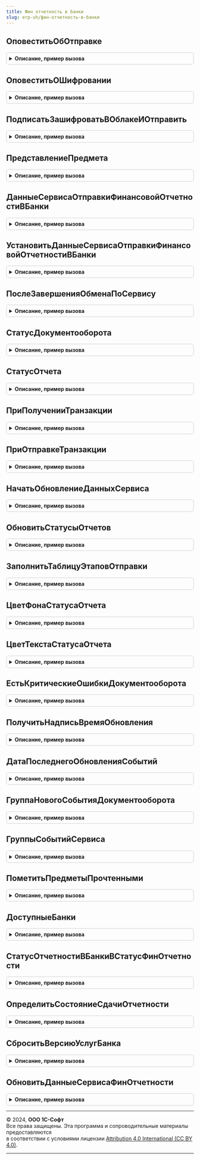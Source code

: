 ```yaml
---
title: Фин отчетность в банки
slug: erp-uh/фин-отчетность-в-банки
---
```



## ОповеститьОбОтправке
<details style="margin: 1em 0; padding: 0.5em; border: 1px solid #ccc; border-radius: 6px;">

<summary style="font-weight: bold; cursor: pointer;">Описание, пример вызова</summary>

```bsl

// Оповещаем об отправке.
Процедура ОповеститьОбОтправке(Организация = Неопределено) Экспорт
```

Пример вызова
```bsl
ФинОтчетностьВБанки.ОповеститьОбОтправке(Организация);
```
</details>

## ОповеститьОШифровании
<details style="margin: 1em 0; padding: 0.5em; border: 1px solid #ccc; border-radius: 6px;">

<summary style="font-weight: bold; cursor: pointer;">Описание, пример вызова</summary>

```bsl

// Оповещаем о шифровании и подписании.
Процедура ОповеститьОШифровании(Организация = Неопределено) Экспорт
```

Пример вызова
```bsl
ФинОтчетностьВБанки.ОповеститьОШифровании(Организация);
```
</details>

## ПодписатьЗашифроватьВОблакеИОтправить
<details style="margin: 1em 0; padding: 0.5em; border: 1px solid #ccc; border-radius: 6px;">

<summary style="font-weight: bold; cursor: pointer;">Описание, пример вызова</summary>

```bsl

// Выполняет подписание и отправку отчета на сервере.
// Перед вызовом фонового задания необходимо получить сеансовый ключ сервиса криптографии.
// Предназначена для вызова в качестве метода фонового задания.
//
// Параметры:
//	Параметры - Структура - Содержит ключи:
//      * ТипТранзакции - ПеречислениеСсылка.ТипыТранзакцийОбменаСБанкамиФинОтчетность.
//		* ПредметОбмена - ОпределяемыйТип.ПредметОбменаСБанками - отчет.
//      * ОтпечатокСертификата - Строка - сертификат, используемый для подписания файлов.
//		* Банк - СправочникСсылка.БанкиУниверсальногоОбмена - элемент справочника БанкиУниверсальногоОбмена, в которые нужно отправить отчет.
//		* Документооборот - СправочникСсылка.ДокументооборотыОбменаСБанками, Неопределено - ссылка на документооборот.
//		* ПараметрыОтбораСертификата - Структура - см. ЗаявкиНаКредитКлиентСервер.ПараметрыОтбораСертификата()
//		* ИдентификаторЖурналаОпераций - Строка - идентификатор журнала операций с файлами.
//
Процедура ПодписатьЗашифроватьВОблакеИОтправить(Параметры, АдресХранилища) Экспорт
```

Пример вызова
```bsl
ФинОтчетностьВБанки.ПодписатьЗашифроватьВОблакеИОтправить(Параметры, АдресХранилища) 
```
</details>

## ПредставлениеПредмета
<details style="margin: 1em 0; padding: 0.5em; border: 1px solid #ccc; border-radius: 6px;">

<summary style="font-weight: bold; cursor: pointer;">Описание, пример вызова</summary>

```bsl

Функция ПредставлениеПредмета(Предмет, БезИмениБанка = Ложь) Экспорт
```

Пример вызова
```bsl
Результат = ФинОтчетностьВБанки.ПредставлениеПредмета(Предмет, БезИмениБанка);
```
</details>

## ДанныеСервисаОтправкиФинансовойОтчетностиВБанки
<details style="margin: 1em 0; padding: 0.5em; border: 1px solid #ccc; border-radius: 6px;">

<summary style="font-weight: bold; cursor: pointer;">Описание, пример вызова</summary>

```bsl

Функция ДанныеСервисаОтправкиФинансовойОтчетностиВБанки(ИмяПараметра = "") Экспорт
```

Пример вызова
```bsl
Результат = ФинОтчетностьВБанки.ДанныеСервисаОтправкиФинансовойОтчетностиВБанки(ИмяПараметра);
```
</details>

## УстановитьДанныеСервисаОтправкиФинансовойОтчетностиВБанки
<details style="margin: 1em 0; padding: 0.5em; border: 1px solid #ccc; border-radius: 6px;">

<summary style="font-weight: bold; cursor: pointer;">Описание, пример вызова</summary>

```bsl

Функция УстановитьДанныеСервисаОтправкиФинансовойОтчетностиВБанки(Знач Данные, ИмяПараметра = "") Экспорт
```

Пример вызова
```bsl
Результат = ФинОтчетностьВБанки.УстановитьДанныеСервисаОтправкиФинансовойОтчетностиВБанки(Данные, ИмяПараметра);
```
</details>

## ПослеЗавершенияОбменаПоСервису
<details style="margin: 1em 0; padding: 0.5em; border: 1px solid #ccc; border-radius: 6px;">

<summary style="font-weight: bold; cursor: pointer;">Описание, пример вызова</summary>

```bsl

Процедура ПослеЗавершенияОбменаПоСервису() Экспорт
```

Пример вызова
```bsl
ФинОтчетностьВБанки.ПослеЗавершенияОбменаПоСервису() 
```
</details>

## СтатусДокументооборота
<details style="margin: 1em 0; padding: 0.5em; border: 1px solid #ccc; border-radius: 6px;">

<summary style="font-weight: bold; cursor: pointer;">Описание, пример вызова</summary>

```bsl

Процедура СтатусДокументооборота(Документооборот, ОписаниеСтатуса) Экспорт
```

Пример вызова
```bsl
ФинОтчетностьВБанки.СтатусДокументооборота(Документооборот, ОписаниеСтатуса) 
```
</details>

## СтатусОтчета
<details style="margin: 1em 0; padding: 0.5em; border: 1px solid #ccc; border-radius: 6px;">

<summary style="font-weight: bold; cursor: pointer;">Описание, пример вызова</summary>

```bsl

// Возвращает актуальный статус отправки для указанного отчета.
//
// Параметры:
//	Предмет - ДокументСсылка.ФинОтчетВБанк - Ссылка на объект с данными отчета.
//
// Возвращаемое значение:
//	ПеречислениеСсылка.СтатусыОтправкиФинОтчетностиВБанки
//
Функция СтатусОтчета(Предмет) Экспорт
```

Пример вызова
```bsl
Результат = ФинОтчетностьВБанки.СтатусОтчета(Предмет) 
```
</details>

## ПриПолученииТранзакции
<details style="margin: 1em 0; padding: 0.5em; border: 1px solid #ccc; border-radius: 6px;">

<summary style="font-weight: bold; cursor: pointer;">Описание, пример вызова</summary>

```bsl

// См. УниверсальныйОбменСБанкамиПереопределяемый.ПриПолученииТранзакции
Процедура ПриПолученииТранзакции(РеквизитыТранзакции, Результат) Экспорт
```

Пример вызова
```bsl
ФинОтчетностьВБанки.ПриПолученииТранзакции(РеквизитыТранзакции, Результат) 
```
</details>

## ПриОтправкеТранзакции
<details style="margin: 1em 0; padding: 0.5em; border: 1px solid #ccc; border-radius: 6px;">

<summary style="font-weight: bold; cursor: pointer;">Описание, пример вызова</summary>

```bsl

// См. УниверсальныйОбменСБанкамиПереопределяемый.ПриОтправкеТранзакции
Процедура ПриОтправкеТранзакции(РеквизитыТранзакции, Результат) Экспорт
```

Пример вызова
```bsl
ФинОтчетностьВБанки.ПриОтправкеТранзакции(РеквизитыТранзакции, Результат) 
```
</details>

## НачатьОбновлениеДанныхСервиса
<details style="margin: 1em 0; padding: 0.5em; border: 1px solid #ccc; border-radius: 6px;">

<summary style="font-weight: bold; cursor: pointer;">Описание, пример вызова</summary>

```bsl

// Процедура - обработчик начала получения данных о сервисе заявок на кредит.
// Предназначена для вызова из модуля форм, в которых требуются актуальные данные о сервисе.
//
// Параметры:
//  Форма - УправляемаяФорма - должна содержать реквизиты СведенияОСервисе И СведенияОДлительнойОперации
//
Процедура НачатьОбновлениеДанныхСервиса(Форма) Экспорт
```

Пример вызова
```bsl
ФинОтчетностьВБанки.НачатьОбновлениеДанныхСервиса(Форма) 
```
</details>

## ОбновитьСтатусыОтчетов
<details style="margin: 1em 0; padding: 0.5em; border: 1px solid #ccc; border-radius: 6px;">

<summary style="font-weight: bold; cursor: pointer;">Описание, пример вызова</summary>

```bsl

// Обновляет внешние компоненты через интернет в фоновом процессе.
//
// Параметры:
//  Параметры - Структура - параметры фоновой процедуры. Содержит поля:
//      * Отбор - Структура - (необзательный) содержит параметры отбора документооборотов.
//  Адрес - Строка - адрес временного хранилища, в который помещается массив.
//
Процедура ОбновитьСтатусыОтчетов(Параметры, Адрес) Экспорт
```

Пример вызова
```bsl
ФинОтчетностьВБанки.ОбновитьСтатусыОтчетов(Параметры, Адрес) 
```
</details>

## ЗаполнитьТаблицуЭтаповОтправки
<details style="margin: 1em 0; padding: 0.5em; border: 1px solid #ccc; border-radius: 6px;">

<summary style="font-weight: bold; cursor: pointer;">Описание, пример вызова</summary>

```bsl

// Заполняет таблицу этапов отправки заявки.
//
// Параметры:
//	РеквизитыДокументооборота - Структура - см. УниверсальныйОбменСБанками.РеквизитыДокументооборота().
//	ДополнительныеПараметры - Произвольный - Дополнительные параметры формы.
//	ТаблицаЭтаповОтправки - ТаблицаЗначений - см. УниверсальныйОбменСБанками.ЗаготовкаТаблицыЭтаповОтправки().
//
Процедура ЗаполнитьТаблицуЭтаповОтправки(РеквизитыДокументооборота, ДополнительныеПараметры, ТаблицаЭтаповОтправки) Экспорт
```

Пример вызова
```bsl
ФинОтчетностьВБанки.ЗаполнитьТаблицуЭтаповОтправки(РеквизитыДокументооборота, ДополнительныеПараметры, ТаблицаЭтаповОтправки) 
```
</details>

## ЦветФонаСтатусаОтчета
<details style="margin: 1em 0; padding: 0.5em; border: 1px solid #ccc; border-radius: 6px;">

<summary style="font-weight: bold; cursor: pointer;">Описание, пример вызова</summary>

```bsl

// Возвращает цвет фона для статуса отчета.
//
// Параметры:
//	СтатусОтчета - Перечисления.СтатусыОтправкиФинОтчетностиВБанки - Статус отчета.
//
// Возвращаемое занчение:
//	Цвет
//
Функция ЦветФонаСтатусаОтчета(СтатусОтчета) Экспорт
```

Пример вызова
```bsl
Результат = ФинОтчетностьВБанки.ЦветФонаСтатусаОтчета(СтатусОтчета) 
```
</details>

## ЦветТекстаСтатусаОтчета
<details style="margin: 1em 0; padding: 0.5em; border: 1px solid #ccc; border-radius: 6px;">

<summary style="font-weight: bold; cursor: pointer;">Описание, пример вызова</summary>

```bsl

// Возвращает цвет текста для статуса отчета.
//
// Параметры:
//	СтатусОтчета - Перечисления.СтатусыОтправкиФинОтчетностиВБанки - Статус отчета.
//
// Возвращаемое занчение:
//	Цвет
//
Функция ЦветТекстаСтатусаОтчета(СтатусОтчета) Экспорт
```

Пример вызова
```bsl
Результат = ФинОтчетностьВБанки.ЦветТекстаСтатусаОтчета(СтатусОтчета) 
```
</details>

## ЕстьКритическиеОшибкиДокументооборота
<details style="margin: 1em 0; padding: 0.5em; border: 1px solid #ccc; border-radius: 6px;">

<summary style="font-weight: bold; cursor: pointer;">Описание, пример вызова</summary>

```bsl

// Возвращаем Истина, если последней полученной транзакцией была Ошибка.
Функция ЕстьКритическиеОшибкиДокументооборота(Документооборот, ДополнительныеПараметры) Экспорт
```

Пример вызова
```bsl
Результат = ФинОтчетностьВБанки.ЕстьКритическиеОшибкиДокументооборота(Документооборот, ДополнительныеПараметры) 
```
</details>

## ПолучитьНадписьВремяОбновления
<details style="margin: 1em 0; padding: 0.5em; border: 1px solid #ccc; border-radius: 6px;">

<summary style="font-weight: bold; cursor: pointer;">Описание, пример вызова</summary>

```bsl

Функция ПолучитьНадписьВремяОбновления(ДатаПоследнегоОбновления) Экспорт
```

Пример вызова
```bsl
Результат = ФинОтчетностьВБанки.ПолучитьНадписьВремяОбновления(ДатаПоследнегоОбновления) 
```
</details>

## ДатаПоследнегоОбновленияСобытий
<details style="margin: 1em 0; padding: 0.5em; border: 1px solid #ccc; border-radius: 6px;">

<summary style="font-weight: bold; cursor: pointer;">Описание, пример вызова</summary>

```bsl

Функция ДатаПоследнегоОбновленияСобытий() Экспорт
```

Пример вызова
```bsl
Результат = ФинОтчетностьВБанки.ДатаПоследнегоОбновленияСобытий() 
```
</details>

## ГруппаНовогоСобытияДокументооборота
<details style="margin: 1em 0; padding: 0.5em; border: 1px solid #ccc; border-radius: 6px;">

<summary style="font-weight: bold; cursor: pointer;">Описание, пример вызова</summary>

```bsl

Функция ГруппаНовогоСобытияДокументооборота(ДанныеГрупп, ПараметрыСобытия) Экспорт
```

Пример вызова
```bsl
Результат = ФинОтчетностьВБанки.ГруппаНовогоСобытияДокументооборота(ДанныеГрупп, ПараметрыСобытия) 
```
</details>

## ГруппыСобытийСервиса
<details style="margin: 1em 0; padding: 0.5em; border: 1px solid #ccc; border-radius: 6px;">

<summary style="font-weight: bold; cursor: pointer;">Описание, пример вызова</summary>

```bsl

Процедура ГруппыСобытийСервиса(ДанныеГрупп) Экспорт
```

Пример вызова
```bsl
ФинОтчетностьВБанки.ГруппыСобытийСервиса(ДанныеГрупп) 
```
</details>

## ПометитьПредметыПрочтенными
<details style="margin: 1em 0; padding: 0.5em; border: 1px solid #ccc; border-radius: 6px;">

<summary style="font-weight: bold; cursor: pointer;">Описание, пример вызова</summary>

```bsl

Функция ПометитьПредметыПрочтенными(Предметы) Экспорт
```

Пример вызова
```bsl
Результат = ФинОтчетностьВБанки.ПометитьПредметыПрочтенными(Предметы) 
```
</details>

## ДоступныеБанки
<details style="margin: 1em 0; padding: 0.5em; border: 1px solid #ccc; border-radius: 6px;">

<summary style="font-weight: bold; cursor: pointer;">Описание, пример вызова</summary>

```bsl

// Формирует список банков, в которые можно передавать отчетность.
//
// Параметры:
//	ВключаяНеактивные - Булево - Признак включения в список банков, которые на текущий момент являются неактивными.
//
// Возвращаемое значение:
//	СписокЗначений - список банков.
//
Функция ДоступныеБанки(ВключаяНеактивные = Ложь) Экспорт
```

Пример вызова
```bsl
Результат = ФинОтчетностьВБанки.ДоступныеБанки(ВключаяНеактивные);
```
</details>

## СтатусОтчетностиВБанкиВСтатусФинОтчетности
<details style="margin: 1em 0; padding: 0.5em; border: 1px solid #ccc; border-radius: 6px;">

<summary style="font-weight: bold; cursor: pointer;">Описание, пример вызова</summary>

```bsl

Функция СтатусОтчетностиВБанкиВСтатусФинОтчетности(СтатусСтрокой) Экспорт
```

Пример вызова
```bsl
Результат = ФинОтчетностьВБанки.СтатусОтчетностиВБанкиВСтатусФинОтчетности(СтатусСтрокой) 
```
</details>

## ОпределитьСостояниеСдачиОтчетности
<details style="margin: 1em 0; padding: 0.5em; border: 1px solid #ccc; border-radius: 6px;">

<summary style="font-weight: bold; cursor: pointer;">Описание, пример вызова</summary>

```bsl

Функция ОпределитьСостояниеСдачиОтчетности(Статус) Экспорт
```

Пример вызова
```bsl
Результат = ФинОтчетностьВБанки.ОпределитьСостояниеСдачиОтчетности(Статус) 
```
</details>

## СброситьВерсиюУслугБанка
<details style="margin: 1em 0; padding: 0.5em; border: 1px solid #ccc; border-radius: 6px;">

<summary style="font-weight: bold; cursor: pointer;">Описание, пример вызова</summary>

```bsl

Процедура СброситьВерсиюУслугБанка() Экспорт
```

Пример вызова
```bsl
ФинОтчетностьВБанки.СброситьВерсиюУслугБанка() 
```
</details>

## ОбновитьДанныеСервисаФинОтчетности
<details style="margin: 1em 0; padding: 0.5em; border: 1px solid #ccc; border-radius: 6px;">

<summary style="font-weight: bold; cursor: pointer;">Описание, пример вызова</summary>

```bsl

// Выполняет обновление сервиса 1С:ФинОтчетности и возвращает признак успешности выполнения.
//
// Возвращаемое значение:
//	Структура - см. УниверсальныйОбменСБанкамиКлиентСервер.РезультатОбновленияДанныхСервиса()
//
Функция ОбновитьДанныеСервисаФинОтчетности() Экспорт
```

Пример вызова
```bsl
Результат = ФинОтчетностьВБанки.ОбновитьДанныеСервисаФинОтчетности() 
```
</details>

---

© 2024, **ООО 1С-Софт**  
Все права защищены. Эта программа и сопроводительные материалы предоставляются  
в соответствии с условиями лицензии [Attribution 4.0 International (CC BY 4.0)](https://creativecommons.org/licenses/by/4.0/legalcode).

---
